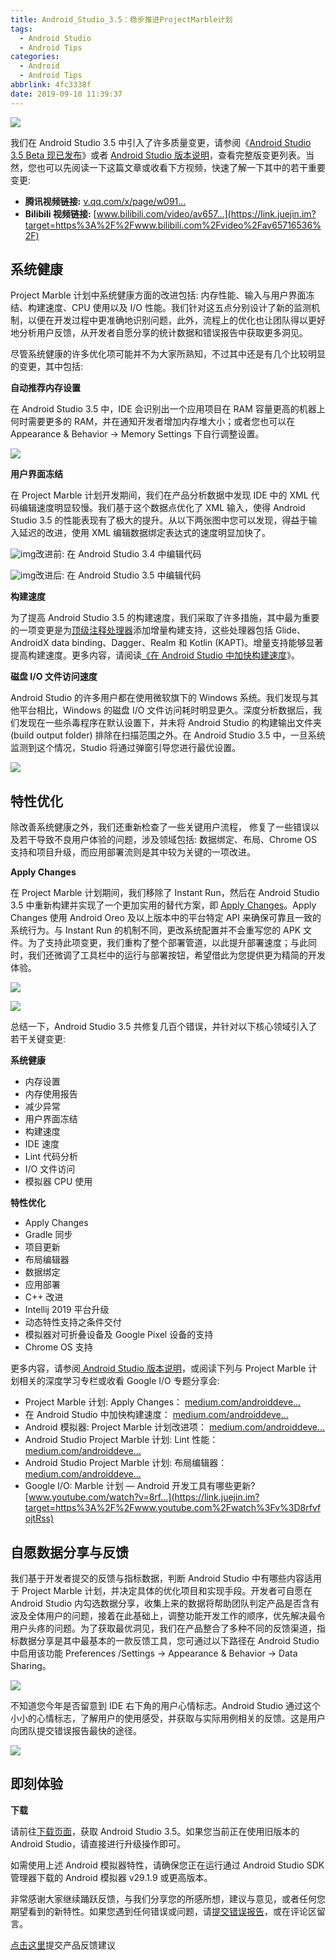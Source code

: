 ```yaml
---
title: Android_Studio_3.5：稳步推进ProjectMarble计划
tags:
  - Android Studio
  - Android Tips
categories:
  - Android
  - Android Tips
abbrlink: 4fc3338f
date: 2019-09-10 11:39:37
---
```


![](https://raw.githubusercontent.com/zhangmiaocc/blogImageResource/master/img/20190910115202.png)

我们在 Android Studio 3.5 中引入了许多质量变更，请参阅《[Android Studio 3.5 Beta 现已发布](https://developer.android.google.cn/studio/releases#3-5-0)》或者 [Android Studio 版本说明](https://android-developers.googleblog.com/2019/05/android-studio-35-beta.html)，查看完整版变更列表。当然，您也可以先阅读一下这篇文章或收看下方视频，快速了解一下其中的若干重要变更:

- **腾讯视频链接:** [v.qq.com/x/page/w091…](https://link.juejin.im?target=https%3A%2F%2Fv.qq.com%2Fx%2Fpage%2Fw0919w56970.html)
- **Bilibili 视频链接:** [www.bilibili.com/video/av657…](https://link.juejin.im?target=https%3A%2F%2Fwww.bilibili.com%2Fvideo%2Fav65716536%2F)

## 系统健康

Project Marble 计划中系统健康方面的改进包括: 内存性能、输入与用户界面冻结、构建速度、CPU 使用以及 I/O 性能。我们针对这五点分别设计了新的监测机制，以便在开发过程中更准确地识别问题，此外，流程上的优化也让团队得以更好地分析用户反馈，从开发者自愿分享的统计数据和错误报告中获取更多洞见。

尽管系统健康的许多优化项可能并不为大家所熟知，不过其中还是有几个比较明显的变更，其中包括:

**自动推荐内存设置**

在 Android Studio 3.5 中，IDE 会识别出一个应用项目在 RAM 容量更高的机器上何时需要更多的 RAM，并在通知开发者增加内存堆大小；或者您也可以在 Appearance & Behavior → Memory Settings 下自行调整设置。

<!--more-->

![](https://raw.githubusercontent.com/zhangmiaocc/blogImageResource/master/img/20190910114337.png)

**用户界面冻结**

在 Project Marble 计划开发期间，我们在产品分析数据中发现 IDE 中的 XML 代码编辑速度明显较慢。我们基于这个数据点优化了 XML 输入，使得 Android Studio 3.5 的性能表现有了极大的提升。从以下两张图中您可以发现，得益于输入延迟的改进，使用 XML 编辑数据绑定表达式的速度明显加快了。

![img](https://user-gold-cdn.xitu.io/2019/8/29/16cdb222b4adbb4e?imageslim)改进前: 在 Android Studio 3.4 中编辑代码



![img](https://user-gold-cdn.xitu.io/2019/8/29/16cdb228e68e5701?imageslim)改进后: 在 Android Studio 3.5 中编辑代码



**构建速度**

为了提高 Android Studio 3.5 的构建速度，我们采取了许多措施，其中最为重要的一项变更是为[顶级注释处理器](https://developer.android.google.cn/studio/build/optimize-your-build.html#annotation_processors)添加增量构建支持，这些处理器包括 Glide、AndroidX data binding、Dagger、Realm 和 Kotlin (KAPT)。增量支持能够显著提高构建速度。更多内容，请阅读[《在 Android Studio 中加快构建速度](https://mp.weixin.qq.com/s/AyBkfNL_vodQVLgaZOD6kQ)》。

**磁盘 I/O 文件访问速度**

Android Studio 的许多用户都在使用微软旗下的 Windows 系统。我们发现与其他平台相比，Windows 的磁盘 I/O 文件访问耗时明显更久。深度分析数据后，我们发现在一些杀毒程序在默认设置下，并未将 Android Studio 的构建输出文件夹 (build output folder) 排除在扫描范围之外。在 Android Studio 3.5 中，一旦系统监测到这个情况，Studio 将通过弹窗引导您进行最优设置。

![](https://raw.githubusercontent.com/zhangmiaocc/blogImageResource/master/img/20190910114351.png)

## 特性优化

除改善系统健康之外，我们还重新检查了一些关键用户流程， 修复了一些错误以及若干导致不良用户体验的问题，涉及领域包括: 数据绑定、布局、Chrome OS 支持和项目升级，而应用部署流则是其中较为关键的一项改进。

**Apply Changes**

在 Project Marble 计划期间，我们移除了 Instant Run，然后在 Android Studio 3.5 中重新构建并实现了一个更加实用的替代方案，即 [Apply Changes](https://developer.android.google.cn/studio/run#apply-changes)。Apply Changes 使用 Android Oreo 及以上版本中的平台特定 API 来确保可靠且一致的系统行为。与 Instant Run 的机制不同，更改系统配置并不会重写您的 APK 文件。为了支持此项变更，我们重构了整个部署管道，以此提升部署速度；与此同时，我们还微调了工具栏中的运行与部署按钮，希望借此为您提供更为精简的开发体验。

![](https://raw.githubusercontent.com/zhangmiaocc/blogImageResource/master/img/20190910114405.png)

![](https://raw.githubusercontent.com/zhangmiaocc/blogImageResource/master/img/20190910114418.png)

总结一下，Android Studio 3.5 共修复几百个错误，并针对以下核心领域引入了若干关键变更:

**系统健康**

- 内存设置
- 内存使用报告
- 减少异常
- 用户界面冻结
- 构建速度
- IDE 速度
- Lint 代码分析
- I/O 文件访问
- 模拟器 CPU 使用

**特性优化**

- Apply Changes
- Gradle 同步
- 项目更新
- 布局编辑器
- 数据绑定
- 应用部署
- C++ 改进
- Intellij 2019 平台升级
- 动态特性支持之条件交付
- 模拟器对可折叠设备及 Google Pixel 设备的支持
- Chrome OS 支持

更多内容，请参阅[ Android Studio 版本说明](https://developer.android.google.cn/studio/releases#3-5-0)，或阅读下列与 Project Marble 计划相关的深度学习专栏或收看 Google I/O 专题分享会:

- Project Marble 计划: Apply Changes： [medium.com/androiddeve…](https://link.juejin.im?target=https%3A%2F%2Fmedium.com%2Fandroiddevelopers%2Fandroid-studio-project-marble-apply-changes-e3048662e8cd)
- 在 Android Studio 中加快构建速度： [medium.com/androiddeve…](https://link.juejin.im?target=https%3A%2F%2Fmedium.com%2Fandroiddevelopers%2Fimproving-build-speed-in-android-studio-3e1425274837)
- Android 模拟器: Project Marble 计划改进项： [medium.com/androiddeve…](https://link.juejin.im?target=https%3A%2F%2Fmedium.com%2Fandroiddevelopers%2Fandroid-emulator-project-marble-improvements-1175a934941e)
- Android Studio Project Marble 计划: Lint 性能： [medium.com/androiddeve…](https://link.juejin.im?target=https%3A%2F%2Fmedium.com%2Fandroiddevelopers%2Fandroid-studio-project-marble-lint-performance-8baedbff2521)
- Android Studio Project Marble 计划: 布局编辑器： [medium.com/androiddeve…](https://link.juejin.im?target=https%3A%2F%2Fmedium.com%2Fandroiddevelopers%2Fandroid-studio-project-marble-layout-editor-608b6704957a)
- Google I/O: Marble 计划 — Android 开发工具有哪些更新? [www.youtube.com/watch?v=8rf…](https://link.juejin.im?target=https%3A%2F%2Fwww.youtube.com%2Fwatch%3Fv%3D8rfvfojtRss)

## 自愿数据分享与反馈

我们基于开发者提交的反馈与指标数据，判断 Android Studio 中有哪些内容适用于 Project Marble 计划，并决定具体的优化项目和实现手段。开发者可自愿在 Android Studio 内勾选数据分享，收集上来的数据将帮助团队判定产品是否含有波及全体用户的问题，接着在此基础上，调整功能开发工作的顺序，优先解决最令用户头疼的问题。为了获取最优洞见，我们在产品整合了多种不同的反馈渠道，指标数据分享是其中最基本的一款反馈工具，您可通过以下路径在 Android Studio 中启用该功能 Preferences /Settings → Appearance & Behavior → Data Sharing。

![](https://raw.githubusercontent.com/zhangmiaocc/blogImageResource/master/img/20190910114430.png)

 不知道您今年是否留意到 IDE 右下角的用户心情标志。Android Studio 通过这个小小的心情标志，了解用户的使用感受，并获取与实际用例相关的反馈。这是用户向团队提交错误报告最快的途径。

![](https://raw.githubusercontent.com/zhangmiaocc/blogImageResource/master/img/20190910114442.png)

## 即刻体验

**下载**

请前往[下载页面](https://developer.android.google.cn/studio)，获取 Android Studio 3.5。如果您当前正在使用旧版本的 Android Studio，请直接进行升级操作即可。

如需使用上述 Android 模拟器特性，请确保您正在运行通过 Android Studio SDK 管理器下载的 Android 模拟器 v29.1.9 或更高版本。

非常感谢大家继续踊跃反馈，与我们分享您的所感所想，建议与意见，或者任何您期望看到的新特性。如果您遇到任何错误或问题，请[提交错误报告](https://source.android.google.cn/source/report-bugs#developer-tools)，或在评论区留言。

[点击这里]([http://services.google.cn/fb/forms/yourquestions/](http://services.google.cn/fb/forms/yourquestions/))提交产品反馈建议


